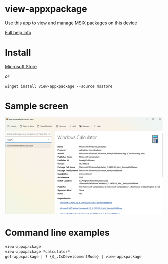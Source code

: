 view-appxpackage
===

Use this app to view and manage MSIX packages on this device

[Full help info](./Package/Assets/Help.md)

# Install

[Microsoft Store](https://www.microsoft.com/store/productId/9MZ8SSBDQG3F?ocid=pdpshare)

_or_

`winget install view-appxpackage --source msstore`


# Sample screen

![Sample](./src/Screenshots/1.png)


# Command line examples

```
view-appxpackage
view-appxpackage *calculator*
get-appxpackage | ? {$_.IsDevelopmentMode} | view-appxpackage
```

